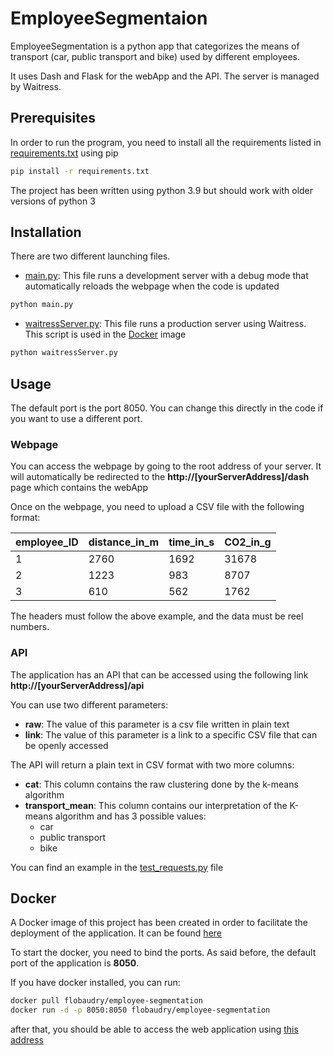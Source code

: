 # EmployeeSegmentaion

EmployeeSegmentation is a python app that categorizes the means of transport (car, public transport and bike) used by different employees.

It uses Dash and Flask for the webApp and the API. The server is managed by Waitress.

## Prerequisites
In order to run the program, you need to install all the requirements listed in [requirements.txt](requirements.txt) using pip


```bash
pip install -r requirements.txt
```
The project has been written using python 3.9 but should work with older versions of python 3
## Installation

There are two different launching files.
- [main.py](app/main.py): This file runs a development server with a debug mode that automatically reloads the webpage when the code is updated
```bash
python main.py
```
- [waitressServer.py](app/waitressServer.py): This file runs a production server using  Waitress. This script is used in the [Docker](#docker) image 
```bash
python waitressServer.py
```

## Usage
The default port is the port 8050. You can change this directly in the code if you want to use a different port.

### Webpage
You can access the webpage by going to the root address of your server. It will automatically be redirected to the **http://[yourServerAddress]/dash** page which contains the webApp 

Once on the webpage, you need to upload a CSV file with the following format:


| employee_ID | distance_in_m | time_in_s | CO2_in_g |
|-------------|---------------|-----------|----------|
| 1           | 2760          | 1692      | 31678    |
| 2           | 1223          | 983       | 8707     |
| 3           | 610           | 562       | 1762     |

The headers must follow the above example, and the data must be reel numbers.

### API
The application has an API that can be accessed using the following link **http://[yourServerAddress]/api**

You can use two different parameters:
- **raw**: The value of this parameter is a csv file written in plain text
- **link**: The value of this parameter is a link to a specific CSV file that can be openly accessed


The API will return a plain text in CSV format with two more columns:
- **cat**: This column contains the raw clustering done by the k-means algorithm
- **transport_mean**: This column contains our interpretation of the K-means algorithm and has 3 possible values:
    - car
    - public transport
    - bike
    
You can find an example in the [test_requests.py](test_requests.py) file
    
## Docker

A Docker image of this project has been created in order to facilitate the deployment of the application. It can be found [here](https://hub.docker.com/repository/docker/flobaudry/employee-segmentation)

To start the docker, you need to bind the ports. As said before, the default port of the application is **8050**.

If you have docker installed, you can run:
```bash
docker pull flobaudry/employee-segmentation
docker run -d -p 8050:8050 flobaudry/employee-segmentation
```
after that, you should be able to access the web application using [this address](http://127.0.0.1:8050/dash)
